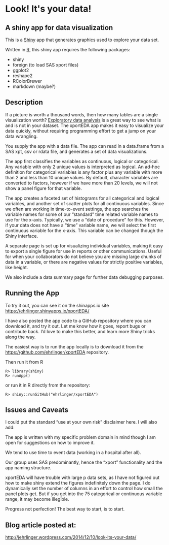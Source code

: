 Look! It's your data!
======

## A shiny app for data visualization

This is a [Shiny](http://shiny.rstudio.com/) app that generates graphics used to explore your data set. 

Written in [R](http://cran.r-project.org/), this shiny app requires the following packages:

  * shiny
  * foreign (to load SAS xport files)
  * ggplot2 
  * reshape2
  * RColorBrewer
  * markdown (maybe?)

## Description
If a picture is worth a thousand words, then how many tables are a single visualization worth? [Exploratory data analysis](http://en.wikipedia.org/wiki/Exploratory_data_analysis) is a great way to see what is and is not in your dataset.
The xportEDA app makes it easy to visualize your data quickly, without requiring programming effort to get a jump on your data wrangling.

You supply the app with a data file. The app can read in a data.frame from a SAS xpt, csv or rdata file, and generates a set of data visualizations.

The app first classifies the variables as continuous, logical or categorical. Any variable with only 2 unique values is interpreted as logical. An ad-hoc definition for categorical variables is any factor plus any variable with more than 2 and less than 10 unique values. By default, character variables are converted to factors, however if we have more than 20 levels, we will not show a panel figure for that variable.

The app creates a faceted set of histograms for all categorical and logical variables, and another set of scatter plots for all continuous variables. Since we often are working in time-to-event settings, the app searches the variable names for some of our “standard” time related variable names to use for the x-axis. Typically, we use a “date of procedure” for this. However, if your data does not have a “time” variable name, we will select the first continuous variable for the x-axis. This variable can be changed though the Shiny interface.

A separate page is set up for visualizing individual variables, making it easy to export a single figure for use in reports or other communications. Useful for when your collaborators do not believe you are missing large chunks of data in a variable, or there are negative values for strictly positive variables, like height.

We also include a data summary page for further data debugging purposes.

## Running the App
To try it out, you can see it on the shinapps.io site
https://ehrlinger.shinyapps.io/xportEDA/

I have also posted the app code to a GitHub repository where you can download it, and try it out. Let me know how it goes, report bugs or contribute back. I’d love to make this better, and learn more Shiny tricks along the way.

The easiest way is to run the app locally is to download it from the https://github.com/ehrlinger/xportEDA repository.

Then run it from R
```
R> library(shiny)
R> runApp()
```

or run it in R directly from the repository:

```
R> shiny::runGitHub("ehrlinger/xportEDA")
```

## Issues and Caveats

I could put the standard “use at your own risk” disclaimer here. I will also add:

The app is written with my specific problem domain in mind though I am open for suggestions on how to improve it.

We tend to use time to event data (working in a hospital after all).

Our group uses SAS predominantly, hence the “xport” functionality and the app naming structure.

xportEDA will have trouble with large p data sets, as I have not figured out how to make shiny extend the figures indefinitely down the page. I do dynamically set the number of columns in an effort to control how small the panel plots get. But if you get into the 75 categorical or continuous variable range, it may become illegible.

Progress not perfection! The best way to start, is to start.

## Blog article posted at:
http://jehrlinger.wordpress.com/2014/12/10/look-its-your-data/
